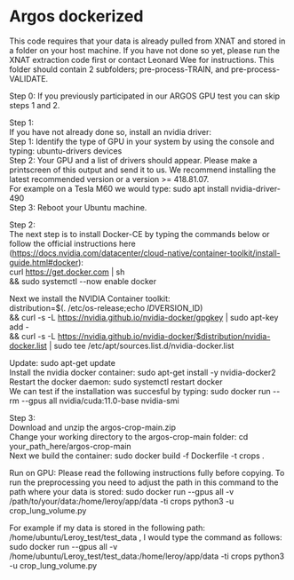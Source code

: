 # Argos dockerized

This code requires that your data is already pulled from XNAT and stored in a folder on your host machine. If you have not done so yet, please run the XNAT extraction code first or contact Leonard Wee for instructions. This folder should contain 2 subfolders; pre-process-TRAIN, and pre-process-VALIDATE.

Step 0:
If you previously participated in our ARGOS GPU test you can skip steps 1 and 2.

Step 1:  
If you have not already done so, install an nvidia driver:  
	Step 1: Identify the type of GPU in your system by using the console and typing: ubuntu-drivers devices  
	Step 2: Your GPU and a list of drivers should appear. Please make a printscreen of this output and send it to us. We recommend 				installing the latest recommended version or a version >= 418.81.07.  
			For example on a Tesla M60 we would type: sudo apt install nvidia-driver-490  
	Step 3: Reboot your Ubuntu machine.

Step 2:  
The next step is to install Docker-CE by typing the commands below or follow the official instructions here (https://docs.nvidia.com/datacenter/cloud-native/container-toolkit/install-guide.html#docker):   
curl https://get.docker.com | sh \
&& sudo systemctl --now enable docker

Next we install the NVIDIA Container toolkit:  
distribution=$(. /etc/os-release;echo $ID$VERSION_ID) \
   && curl -s -L https://nvidia.github.io/nvidia-docker/gpgkey | sudo apt-key add - \
   && curl -s -L https://nvidia.github.io/nvidia-docker/$distribution/nvidia-docker.list | sudo tee /etc/apt/sources.list.d/nvidia-docker.list

Update: sudo apt-get update  
Install the nvidia docker container: sudo apt-get install -y nvidia-docker2  
Restart the docker daemon: sudo systemctl restart docker  
We can test if the installation was succesful by typing: sudo docker run --rm --gpus all nvidia/cuda:11.0-base nvidia-smi  


Step 3:  
Download and unzip the argos-crop-main.zip  
Change your working directory to the argos-crop-main folder: cd your_path_here/argos-crop-main  
Next we build the container: sudo docker build -f Dockerfile -t crops .  

Run on GPU:
Please read the following instructions fully before copying.
To run the preprocessing you need to adjust the path in this command to the path where your data is stored:
sudo docker run --gpus all -v /path/to/your/data:/home/leroy/app/data -ti crops python3 -u crop_lung_volume.py

For example if my data is stored in the following path: /home/ubuntu/Leroy_test/test_data , I would type the command as follows:
sudo docker run --gpus all -v /home/ubuntu/Leroy_test/test_data:/home/leroy/app/data -ti crops python3 -u crop_lung_volume.py

